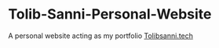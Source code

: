 # Tolib-Sanni-Personal-Website
A personal website acting as my portfolio
[Tolibsanni.tech](tolibsanni.tech)
